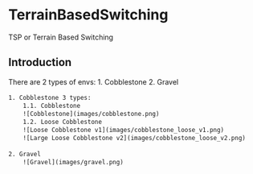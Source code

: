# TerrainBasedSwitching
TSP or Terrain Based Switching 


## Introduction
 There are 2 types of envs:
    1. Cobblestone
    2. Gravel

    1. Cobblestone 3 types:
        1.1. Cobblestone
        ![Cobblestone](images/cobblestone.png)
        1.2. Loose Cobblestone
        ![Loose Cobblestone v1](images/cobblestone_loose_v1.png)
        ![Large Loose Cobblestone v2](images/cobblestone_loose_v2.png)

    2. Gravel
        ![Gravel](images/gravel.png)